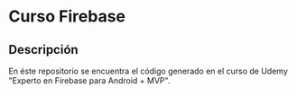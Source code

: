 # Curso Firebase

## Descripción

En éste repositorio se encuentra el código generado en el curso de Udemy "Experto en Firebase para Android + MVP".
